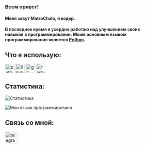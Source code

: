 ### Всем привет!

#### Меня зовут **MatroCholo**, я кодер.
#### В последнее время я усердно работаю над улучшением своих навыков в программировании. Моим основным языком программирования является [Python](https://www.python.org/).

## Что я использую: 
<a href="https://www.python.org/"><img src="https://www.vectorlogo.zone/logos/python/python-icon.svg" alt="python" width="30" height="30"/></a>
<a href="https://www.linux.org/"><img src="https://www.vectorlogo.zone/logos/linux/linux-icon.svg" alt="linux" width="30" height="30"/></a>
<a href="https://git-scm.com/"><img src="https://www.vectorlogo.zone/logos/git-scm/git-scm-icon.svg" alt="git" width="30" height="30"/></a>
<a href="https://www.raspberrypi.org/"><img src="https://www.vectorlogo.zone/logos/raspberrypi/raspberrypi-icon.svg" alt="raspberrypi" width="30" height="30"/></a>

## Статистика:
![Статистика](https://github-readme-stats.vercel.app/api?username=MatroCholo&count_private=tru&show_icons=true)
  
![Мои языки программированя](https://github-readme-stats.vercel.app/api/top-langs/?username=MatroCholo)


## Связь со мной:
<a href="https://t.me/MatroCholo"><img src="https://img.icons8.com/fluent/144/000000/telegram-app.png" alt="telegram" width="40" height="40"/></a>
